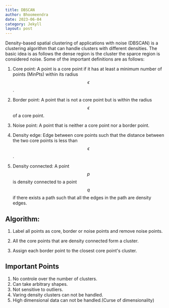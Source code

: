 ```yaml
---
title: DBSCAN
author: Bhoomeendra 
date: 2023-06-04
category: Jekyll
layout: post
---
```

Density-based spatial clustering of applications with noise (DBSCAN) is a clustering algorithm that can handle clusters with different densities. The basic idea is as follows the dense region is the cluster the sparce region is considered noise.  Some of the important definitions are as follows:

1. Core point: A point is a core point if it has at least a minimum number of points (MinPts) within its radius $$\epsilon$$.

2. Border point: A point that is not a core point but is within the radius $$\epsilon$$ of a core point.

3. Noise point: A point that is neither a core point nor a border point.

4. Density edge: Edge between core points such that the distance between the two core points is less than $$\epsilon$$.

5. Density connected: A point $$p$$ is density connected to a point $$q$$ if there exists a path such that all the edges in the path are density edges.

## Algorithm:

1. Label all points as core, border or noise points and remove noise points.

2. All the core points that are density connected form a cluster.

3. Assign each border point to the closest core point's cluster.

## Important Points
1. No controle over the number of clusters.
2. Can take arbitrary shapes.
3. Not sensitive to outliers.
4. Varing density clusters can not be handled.
5. High dimensional data can not be handled.(Curse of dimensionality)

